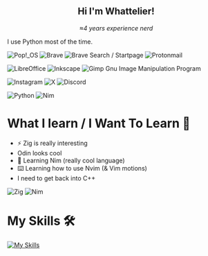 <h2 align="center">Hi I'm Whattelier!</h2>

<p align="center"><i>≈4 years experience nerd</i></p>

I use Python most of the time.

![Pop!\_OS](https://img.shields.io/badge/Pop!_OS-48B9C7?style=for-the-badge&logo=Pop!_OS&logoColor=white)
![Brave](https://img.shields.io/badge/Brave-FB542B?style=for-the-badge&logo=Brave&logoColor=white)
![Brave Search / Startpage](https://img.shields.io/badge/Brave%20Search%20/%20Startpage-4285F4?style=for-the-badge&logo=Brave&logoColor=white)
![Protonmail](https://img.shields.io/badge/ProtonMail-8B89CC?style=for-the-badge&logo=protonmail&logoColor=white)

![LibreOffice](https://img.shields.io/badge/LibreOffice-%2318A303?style=for-the-badge&logo=LibreOffice&logoColor=white)
![Inkscape](https://img.shields.io/badge/Inkscape-e0e0e0?style=for-the-badge&logo=inkscape&logoColor=080A13)
![Gimp Gnu Image Manipulation Program](https://img.shields.io/badge/Gimp-657D8B?style=for-the-badge&logo=gimp&logoColor=FFFFFF)

![Instagram](https://img.shields.io/badge/Instagram-%23E4405F.svg?style=for-the-badge&logo=Instagram&logoColor=white)
![X](https://img.shields.io/badge/X-%23000000.svg?style=for-the-badge&logo=X&logoColor=white)
![Discord](https://img.shields.io/badge/Discord-%235865F2.svg?style=for-the-badge&logo=discord&logoColor=white)

![Python](https://img.shields.io/badge/Python-FFD43B?style=for-the-badge&logo=python&logoColor=blue)
![Nim](https://img.shields.io/badge/Nim-FFE953?style=for-the-badge&logo=nim&logoColor=black)

# What I learn / I Want To Learn 📖
- ⚡ Zig is really interesting
- Odin looks cool
- 👑 Learning Nim (really cool language)
- ⌨️ Learning how to use Nvim (& Vim motions)
- I need to get back into C++

![Zig](https://img.shields.io/badge/zig-F7A41D?style=for-the-badge&logo=zig&logoColor=white)
![Nim](https://img.shields.io/badge/Nim-FFE953?style=for-the-badge&logo=nim&logoColor=black)

# My Skills 🛠️
[![My Skills](https://skillicons.dev/icons?i=python,nim,vscode,pycharm)](https://skillicons.dev)
